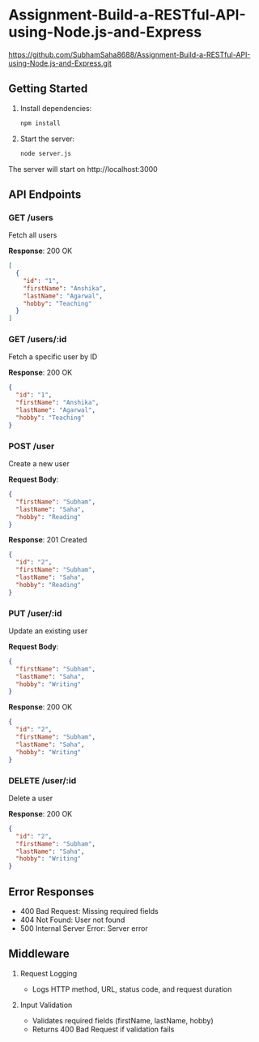 ﻿# Assignment-Build-a-RESTful-API-using-Node.js-and-Express

https://github.com/SubhamSaha8688/Assignment-Build-a-RESTful-API-using-Node.js-and-Express.git

## Getting Started

1. Install dependencies:
   ```bash
   npm install
   ```

2. Start the server:
   ```bash
   node server.js
   ```

The server will start on http://localhost:3000

## API Endpoints

### GET /users
Fetch all users

**Response**: 200 OK
```json
[
  {
    "id": "1",
    "firstName": "Anshika",
    "lastName": "Agarwal",
    "hobby": "Teaching"
  }
]
```

### GET /users/:id
Fetch a specific user by ID

**Response**: 200 OK
```json
{
  "id": "1",
  "firstName": "Anshika",
  "lastName": "Agarwal",
  "hobby": "Teaching"
}
```

### POST /user
Create a new user

**Request Body**:
```json
{
  "firstName": "Subham",
  "lastName": "Saha",
  "hobby": "Reading"
}
```

**Response**: 201 Created
```json
{
  "id": "2",
  "firstName": "Subham",
  "lastName": "Saha",
  "hobby": "Reading"
}
```

### PUT /user/:id
Update an existing user

**Request Body**:
```json
{
  "firstName": "Subham",
  "lastName": "Saha",
  "hobby": "Writing"
}
```

**Response**: 200 OK
```json
{
  "id": "2",
  "firstName": "Subham",
  "lastName": "Saha",
  "hobby": "Writing"
}
```

### DELETE /user/:id
Delete a user

**Response**: 200 OK
```json
{
  "id": "2",
  "firstName": "Subham",
  "lastName": "Saha",
  "hobby": "Writing"
}
```

## Error Responses

- 400 Bad Request: Missing required fields
- 404 Not Found: User not found
- 500 Internal Server Error: Server error

## Middleware

1. Request Logging
   - Logs HTTP method, URL, status code, and request duration

2. Input Validation
   - Validates required fields (firstName, lastName, hobby)
   - Returns 400 Bad Request if validation fails
